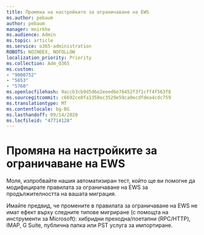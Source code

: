 ```yaml
---
title: Промяна на настройките за ограничаване на EWS
ms.author: pebaum
author: pebaum
manager: mnirkhe
ms.audience: Admin
ms.topic: article
ms.service: o365-administration
ROBOTS: NOINDEX, NOFOLLOW
localization_priority: Priority
ms.collection: Adm_O365
ms.custom:
- "9000752"
- "5653"
- "5760"
ms.openlocfilehash: 9accb3cb9d5d6e2eeed6e76452f3f1cff4f563f8
ms.sourcegitcommit: c6692ce0fa1358ec3529e59ca0ecdfdea4cdc759
ms.translationtype: MT
ms.contentlocale: bg-BG
ms.lasthandoff: 09/14/2020
ms.locfileid: "47714128"
---
```

# <a name="changing-ews-throttling-settings"></a>Промяна на настройките за ограничаване на EWS

Моля, изпробвайте нашия автоматизиран тест, който ще ви помогне да модифицирате правилата за ограничаване на EWS за продължителността на вашата миграция.

Имайте предвид, че промените в правилата за ограничаване на EWS не имат ефект върху следните типове мигриране (с помощта на инструменти за Microsoft): хибридни преходна/поетапни (RPC/HTTP), IMAP, G Suite, публична папка или PST услуга за импортиране.